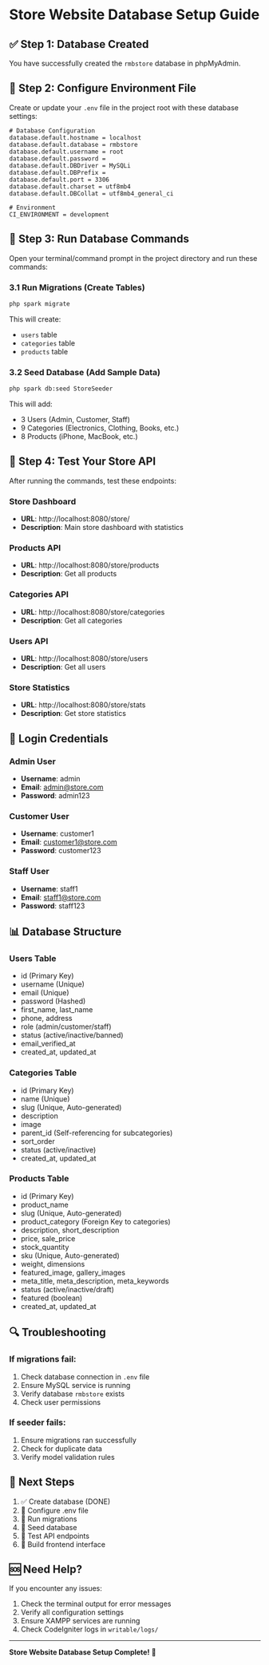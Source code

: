 # Store Website Database Setup Guide

## ✅ Step 1: Database Created
You have successfully created the `rmbstore` database in phpMyAdmin.

## 🔧 Step 2: Configure Environment File

Create or update your `.env` file in the project root with these database settings:

```env
# Database Configuration
database.default.hostname = localhost
database.default.database = rmbstore
database.default.username = root
database.default.password = 
database.default.DBDriver = MySQLi
database.default.DBPrefix = 
database.default.port = 3306
database.default.charset = utf8mb4
database.default.DBCollat = utf8mb4_general_ci

# Environment
CI_ENVIRONMENT = development
```

## 🚀 Step 3: Run Database Commands

Open your terminal/command prompt in the project directory and run these commands:

### 3.1 Run Migrations (Create Tables)
```bash
php spark migrate
```

This will create:
- `users` table
- `categories` table  
- `products` table

### 3.2 Seed Database (Add Sample Data)
```bash
php spark db:seed StoreSeeder
```

This will add:
- 3 Users (Admin, Customer, Staff)
- 9 Categories (Electronics, Clothing, Books, etc.)
- 8 Products (iPhone, MacBook, etc.)

## 🧪 Step 4: Test Your Store API

After running the commands, test these endpoints:

### Store Dashboard
- **URL**: http://localhost:8080/store/
- **Description**: Main store dashboard with statistics

### Products API
- **URL**: http://localhost:8080/store/products
- **Description**: Get all products

### Categories API  
- **URL**: http://localhost:8080/store/categories
- **Description**: Get all categories

### Users API
- **URL**: http://localhost:8080/store/users
- **Description**: Get all users

### Store Statistics
- **URL**: http://localhost:8080/store/stats
- **Description**: Get store statistics

## 👤 Login Credentials

### Admin User
- **Username**: admin
- **Email**: admin@store.com
- **Password**: admin123

### Customer User
- **Username**: customer1
- **Email**: customer1@store.com
- **Password**: customer123

### Staff User
- **Username**: staff1
- **Email**: staff1@store.com
- **Password**: staff123

## 📊 Database Structure

### Users Table
- id (Primary Key)
- username (Unique)
- email (Unique)
- password (Hashed)
- first_name, last_name
- phone, address
- role (admin/customer/staff)
- status (active/inactive/banned)
- email_verified_at
- created_at, updated_at

### Categories Table
- id (Primary Key)
- name (Unique)
- slug (Unique, Auto-generated)
- description
- image
- parent_id (Self-referencing for subcategories)
- sort_order
- status (active/inactive)
- created_at, updated_at

### Products Table
- id (Primary Key)
- product_name
- slug (Unique, Auto-generated)
- product_category (Foreign Key to categories)
- description, short_description
- price, sale_price
- stock_quantity
- sku (Unique, Auto-generated)
- weight, dimensions
- featured_image, gallery_images
- meta_title, meta_description, meta_keywords
- status (active/inactive/draft)
- featured (boolean)
- created_at, updated_at

## 🔍 Troubleshooting

### If migrations fail:
1. Check database connection in `.env` file
2. Ensure MySQL service is running
3. Verify database `rmbstore` exists
4. Check user permissions

### If seeder fails:
1. Ensure migrations ran successfully
2. Check for duplicate data
3. Verify model validation rules

## 📝 Next Steps

1. ✅ Create database (DONE)
2. 🔧 Configure .env file
3. 🚀 Run migrations
4. 🌱 Seed database
5. 🧪 Test API endpoints
6. 🎨 Build frontend interface

## 🆘 Need Help?

If you encounter any issues:
1. Check the terminal output for error messages
2. Verify all configuration settings
3. Ensure XAMPP services are running
4. Check CodeIgniter logs in `writable/logs/`

---
**Store Website Database Setup Complete!** 🎉
